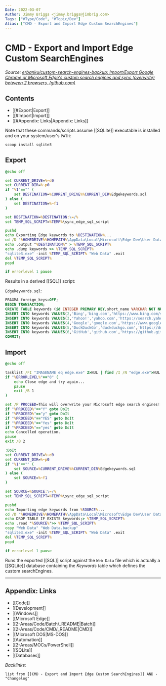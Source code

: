 ```yaml
---
Date: 2022-03-07
Author: Jimmy Briggs <jimmy.briggs@jimbrig.com>
Tags: ["#Type/Code", "#Topic/Dev"]
Alias: ["CMD - Export and Import Edge Custom SearchEngines"]
---
```


# CMD - Export and Import Edge Custom SearchEngines

*Source: [erbanku/custom-search-engines-backup: Import/Export Google Chrome or Microsoft Edge's custom search engines and sync (overwrite) between 2 browsers. (github.com)](https://github.com/erbanku/custom-search-engines-backup)*

## Contents

- [[#Export|Export]]
- [[#Import|Import]]
- [[#Appendix: Links|Appendix: Links]]


Note that these commands/scripts assume [[SQLite]] executable is installed and on your system/user's `PATH`:

```powershell
scoop install sqlite3
```

## Export

```cmd
@echo off

set CURRENT_DRIVE=%~d0
set CURRENT_DIR=%~p0
if "%1"=="" (
	set DESTINATION=%CURRENT_DRIVE%%CURRENT_DIR%Edgekeywords.sql
) else (
	set DESTINATION=%~f1
)

set DESTINATION=%DESTINATION:\=/%
set TEMP_SQL_SCRIPT=%TEMP%\sync_edge_sql_script

pushd
echo Exporting Edge keywords to %DESTINATION%...
cd /D "%HOMEDRIVE%%HOMEPATH%\AppData\Local\Microsoft\Edge Dev\User Data\Default"
echo .output "%DESTINATION%" > %TEMP_SQL_SCRIPT%
echo .dump keywords >> %TEMP_SQL_SCRIPT%
"sqlite3.exe" -init %TEMP_SQL_SCRIPT% "Web Data" .exit
del %TEMP_SQL_SCRIPT%
popd

if errorlevel 1 pause
```

Results in a derived [[SQL]] script: 

`Edgekeywords.sql`:

```sql
PRAGMA foreign_keys=OFF;
BEGIN TRANSACTION;
CREATE TABLE keywords (id INTEGER PRIMARY KEY,short_name VARCHAR NOT NULL,keyword VARCHAR NOT NULL,favicon_url VARCHAR NOT NULL,url VARCHAR NOT NULL,safe_for_autoreplace INTEGER,originating_url VARCHAR,date_created INTEGER DEFAULT 0,usage_count INTEGER DEFAULT 0,input_encodings VARCHAR,suggest_url VARCHAR,prepopulate_id INTEGER DEFAULT 0,created_by_policy INTEGER DEFAULT 0,last_modified INTEGER DEFAULT 0,sync_guid VARCHAR,alternate_urls VARCHAR,image_url VARCHAR,search_url_post_params VARCHAR,suggest_url_post_params VARCHAR,image_url_post_params VARCHAR,new_tab_url VARCHAR,last_visited INTEGER DEFAULT 0, created_from_play_api INTEGER DEFAULT 0, is_active INTEGER DEFAULT 0);
INSERT INTO keywords VALUES(2,'Bing','bing.com','https://www.bing.com/sa/simg/favicon-2x.ico','{bing:baseURL}search?q={searchTerms}&{bing:cvid}{bing:msb}{google:assistedQueryStats}',1,'',0,0,'UTF-8','{bing:baseURL}qbox?query={searchTerms}&language={language}&{bing:partner}{bing:cvid}{bing:msb}{bing:ig}{google:inputType}{google:cursorPosition}{google:pageClassification}{bing:features}{bing:flights}',1,0,0,'485bf7d3-0215-45af-87dc-538868000001','[]','{bing:baseURL}images/detail/search?iss=sbiupload&FORM=ANCMS1#enterInsights','','','imageBin={google:imageThumbnailBase64}','{bing:baseURL}chrome/newtab',13291167504584288,0,0);
INSERT INTO keywords VALUES(3,'Yahoo!','yahoo.com','https://search.yahoo.com/favicon.ico','https://search.yahoo.com/search{google:pathWildcard}?ei={inputEncoding}&fr=crmas_sfp&p={searchTerms}',1,'',0,0,'UTF-8','https://search.yahoo.com/sugg/chrome?output=fxjson&appid=crmas_sfp&command={searchTerms}',2,0,0,'485bf7d3-0215-45af-87dc-538868000002','[]','','','','','https://search.yahoo.com?fr=crmas_sfp',0,0,0);
INSERT INTO keywords VALUES(4,'Google','google.com','https://www.google.com/images/branding/product/ico/googleg_lodp.ico','{google:baseURL}search?q={searchTerms}&{google:RLZ}{google:originalQueryForSuggestion}{google:assistedQueryStats}{google:searchFieldtrialParameter}{google:iOSSearchLanguage}{google:prefetchSource}{google:searchClient}{google:sourceId}{google:contextualSearchVersion}ie={inputEncoding}',1,'',0,0,'UTF-8','{google:baseSuggestURL}search?{google:searchFieldtrialParameter}client={google:suggestClient}&gs_ri={google:suggestRid}&xssi=t&q={searchTerms}&{google:inputType}{google:omniboxFocusType}{google:cursorPosition}{google:pageClassification}{google:searchVersion}{google:sessionToken}{google:prefetchQuery}sugkey={google:suggestAPIKeyParameter}',3,0,0,'485bf7d3-0215-45af-87dc-538868000003','["{google:baseURL}#q={searchTerms}","{google:baseURL}search#q={searchTerms}","{google:baseURL}webhp#q={searchTerms}","{google:baseURL}s#q={searchTerms}","{google:baseURL}s?q={searchTerms}"]','{google:baseSearchByImageURL}upload','','','encoded_image={google:imageThumbnail},image_url={google:imageURL},sbisrc={google:imageSearchSource},original_width={google:imageOriginalWidth},original_height={google:imageOriginalHeight}','',0,0,0);
INSERT INTO keywords VALUES(5,'DuckDuckGo','duckduckgo.com','https://duckduckgo.com/favicon.ico','https://duckduckgo.com/?q={searchTerms}',1,'',0,0,'UTF-8','https://duckduckgo.com/ac/?q={searchTerms}&type=list',92,0,0,'485bf7d3-0215-45af-87dc-538868000092','[]','','','','','https://duckduckgo.com/chrome_newtab',0,0,0);
INSERT INTO keywords VALUES(6,'GitHub','github.com','https://github.githubassets.com/favicons/favicon-dark.svg','https://github.com/search?q={searchTerms}&ref=opensearch',1,'https://github.com/opensearch.xml',13290915667964706,0,'UTF-8','',0,0,13290915667964706,'469a8d26-a794-44b6-a31a-00b7b2ba45e0','[]','','','','','',13291001137827521,0,0);
COMMIT;
```

## Import

```cmd
@echo off

tasklist /FI "IMAGENAME eq edge.exe" 2>NUL | find /I /N "edge.exe">NUL
if "%ERRORLEVEL%"=="0" (
	echo Close edge and try again...
	pause
	exit /B 1
)

set /P PROCEED=This will overwrite your Microsoft edge search engines! Are you sure?  
if "%PROCEED%"=="Y" goto DoIt
if "%PROCEED%"=="y" goto DoIt
if "%PROCEED%"=="YES" goto DoIt
if "%PROCEED%"=="Yes" goto DoIt
if "%PROCEED%"=="yes" goto DoIt
echo Cancelled operation.
pause
exit /B 2

:DoIt
set CURRENT_DRIVE=%~d0
set CURRENT_DIR=%~p0
if "%1"=="" (
	set SOURCE=%CURRENT_DRIVE%%CURRENT_DIR%Edgekeywords.sql
) else (
	set SOURCE=%~f1
)

set SOURCE=%SOURCE:\=/%
set TEMP_SQL_SCRIPT=%TEMP%\sync_edge_sql_script

pushd
echo Importing edge keywords from %SOURCE%...
cd /D "%HOMEDRIVE%%HOMEPATH%\AppData\Local\Microsoft\Edge Dev\User Data\Default"
echo DROP TABLE IF EXISTS keywords;> %TEMP_SQL_SCRIPT%
echo .read "%SOURCE%">> %TEMP_SQL_SCRIPT%
copy "Web Data" "Web Data.backup"
"sqlite3.exe" -init %TEMP_SQL_SCRIPT% "Web Data" .exit
del %TEMP_SQL_SCRIPT%
popd

if errorlevel 1 pause
```

Runs the exported [[SQL]] script against the `Web Data` file which is actually a [[SQLite]] database containing the *Keywords* table which defines the custom searchEngines.


***

## Appendix: Links

- [[Code]]
- [[Development]]
- [[Windows]]
- [[Microsoft Edge]]
- [[2-Areas/Code/Batch/_README|Batch]]
- [[2-Areas/Code/CMD/_README|CMD]]
- [[Microsoft DOS|MS-DOS]]
- [[Automation]]
- [[2-Areas/MOCs/PowerShell]]
- [[SQLite]]
- [[Databases]]

*Backlinks:*

```dataview
list from [[CMD - Export and Import Edge Custom SearchEngines]] AND -"Changelog"
```